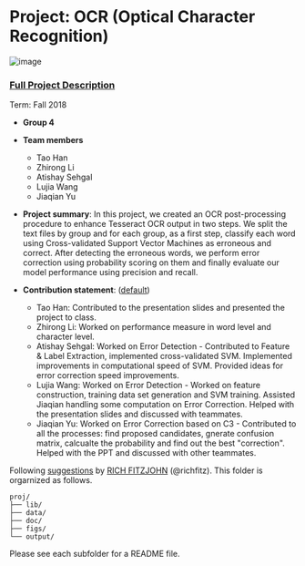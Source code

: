 # Project: OCR (Optical Character Recognition) 

![image](figs/intro.png)

### [Full Project Description](doc/project4_desc.md)

Term: Fall 2018

+ **Group 4**
+ **Team members**
	+ Tao Han
	+ Zhirong Li
	+ Atishay Sehgal
	+ Lujia Wang
	+ Jiaqian Yu

+ **Project summary**: In this project, we created an OCR post-processing procedure to enhance Tesseract OCR output in two steps. We split the text files by group and for each group, as a first step, classify each word using Cross-validated Support Vector Machines as erroneous and correct. After detecting the erroneous words, we perform error correction using probability scoring on them and finally evaluate our model performance using precision and recall. 
	
+ **Contribution statement**: ([default](doc/a_note_on_contributions.md))
	+ Tao Han: Contributed to the presentation slides and presented the project to class.
	+ Zhirong Li: Worked on performance measure in word level and character level.
	+ Atishay Sehgal: Worked on Error Detection - Contributed to Feature & Label Extraction, implemented cross-validated 			       SVM. Implemented improvements in computational speed of SVM. Provided ideas for error correction 			  speed improvements.
	+ Lujia Wang: Worked on Error Detection - Worked on feature construction, training data set generation and SVM training. Assisted Jiaqian handling some computation on Error Correction. Helped with the presentation slides and discussed with teammates.
	+ Jiaqian Yu: Worked on Error Correction based on C3 - Contributed to all the processes: find proposed candidates, gnerate confusion matrix, calcualte the probability and find out the best "correction". Helped with the PPT and discussed with other teammates.

Following [suggestions](http://nicercode.github.io/blog/2013-04-05-projects/) by [RICH FITZJOHN](http://nicercode.github.io/about/#Team) (@richfitz). This folder is orgarnized as follows.

```
proj/
├── lib/
├── data/
├── doc/
├── figs/
└── output/
```

Please see each subfolder for a README file.
